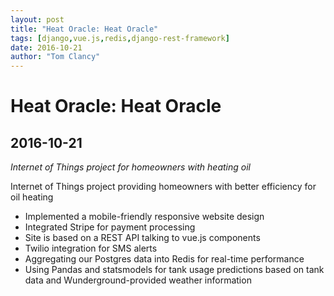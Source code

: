 ```yaml
---
layout: post
title: "Heat Oracle: Heat Oracle"
tags: [django,vue.js,redis,django-rest-framework]
date: 2016-10-21
author: "Tom Clancy"
---
```


# Heat Oracle: Heat Oracle

## 2016-10-21

_Internet of Things project for homeowners with heating oil_

<p>Internet of Things project providing homeowners with better efficiency for oil heating</p>
<ul>
<li>Implemented a mobile-friendly responsive website design</li>
<li>Integrated Stripe for payment processing</li>
<li>Site is based on a REST API talking to vue.js components</li>
<li>Twilio integration for SMS alerts</li>
<li>Aggregating our Postgres data into Redis for real-time performance</li>
<li>Using Pandas and statsmodels for tank usage predictions based on tank data and Wunderground-provided weather information</li>
</ul>
